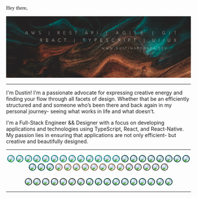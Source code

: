<pre style="font-family:Andale Mono">
Hey there, 🌱
</pre>

![Dustin Apodaca GitHub Banner](./assets/Dustin-GH-Banner3-1.webp)

---
<!-- <div style="max-width:860;overflow:auto">
  <pre style="font-family:Andale Mono;overflow-wrap:break-word;overflow-x: auto;"> -->
I'm Dustin! I'm a passionate advocate for expressing creative energy and finding your flow through all facets of design. Whether that be an efficiently structured and  and someone who’s been there and back again in my personal journey- seeing what works in life and what doesn’t.
    <!-- <br> -->
    
I'm a Full-Stack Engineer && Designer with a focus on developing applications and technologies using TypeScript, React, and React-Native. My passion lies in ensuring that applications are not only efficient- but creative and beautifully designed.
  <!-- </pre>
</div> -->
---

<div style="text-align:center; margin:auto;">
  <img src="https://img.shields.io/badge/TypeScript-007d79?logo=typescript&logoColor=fff&style=flat-square" style="border-radius:20px; border: 2px solid #007d79;">
  <img src="https://img.shields.io/badge/JavaScript-007d79?logo=javascript&logoColor=fff&style=flat-square" style="border-radius:20px; border: 2px solid #007d79;">
  <img src="https://img.shields.io/badge/CSS3-007d79?logo=css3&logoColor=fff&style=flat-square" style="border-radius:20px; border: 2px solid #007d79;">
  <img src="https://img.shields.io/badge/HTML5-007d79?logo=html5&logoColor=fff&style=flat-square" style="border-radius:20px; border: 2px solid #007d79;">
  <img src="https://img.shields.io/badge/Node.js-007d79?logo=node.js&logoColor=fff&style=flat-square" style="border-radius:20px; border: 2px solid #007d79;">
  <img src="https://img.shields.io/badge/React-007d79?logo=react&logoColor=fff&style=flat-square" style="border-radius:20px; border: 2px solid #007d79;">
  <img src="https://img.shields.io/badge/Redux-007d79?logo=redux&logoColor=fff&style=flat-square" style="border-radius:20px; border: 2px solid #007d79;">
  <img src="https://img.shields.io/badge/React_Native-007d79?logo=react&logoColor=fff&style=flat-square" style="border-radius:20px; border: 2px solid #007d79;">
  <img src="https://img.shields.io/badge/Expo-007d79?logo=expo&logoColor=fff&style=flat-square" style="border-radius:20px; border: 2px solid #007d79;">
  <img src="https://img.shields.io/badge/Next.js-007d79?logo=next.js&logoColor=fff&style=flat-square" style="border-radius:20px; border: 2px solid #007d79;">
  <img src="https://img.shields.io/badge/Gatsby-007d79?logo=gatsby&logoColor=fff&style=flat-square" style="border-radius:20px; border: 2px solid #007d79;">
  <img src="https://img.shields.io/badge/SCSS-007d79?logo=sass&logoColor=fff&style=flat-square" style="border-radius:20px; border: 2px solid #007d79;">
  <img src="https://img.shields.io/badge/Tailwind_CSS-007d79?logo=tailwind-css&logoColor=fff&style=flat-square" style="border-radius:20px; border: 2px solid #007d79;">
  <img src="https://img.shields.io/badge/Bootstrap-007d79?logo=bootstrap&logoColor=fff&style=flat-square" style="border-radius:20px; border: 2px solid #054545;">
  <img src="https://img.shields.io/badge/Express.js-054545?logo=express&logoColor=fff&style=flat-square" style="border-radius:20px; border: 2px solid #054545;">
  <img src="https://img.shields.io/badge/MongoDB-054545?logo=mongodb&logoColor=fff&style=flat-square" style="border-radius:20px; border: 2px solid #054545;">
  <img src="https://img.shields.io/badge/SQL-054545?logo=postgresql&logoColor=fff&style=flat-square" style="border-radius:20px; border: 2px solid #054545;">
  <img src="https://img.shields.io/badge/PostgreSQL-054545?logo=postgresql&logoColor=fff&style=flat-square" style="border-radius:20px; border: 2px solid #054545;">
  <img src="https://img.shields.io/badge/Sequelize-054545?logo=sequelize&logoColor=fff&style=flat-square" style="border-radius:20px; border: 2px solid #054545;">
  <img src="https://img.shields.io/badge/SQLite-054545?logo=sqlite&logoColor=fff&style=flat-square" style="border-radius:20px; border: 2px solid #054545;">
  <img src="https://img.shields.io/badge/GraphQL-054545?logo=graphql&logoColor=fff&style=flat-square" style="border-radius:20px; border: 2px solid #054545;">
  <img src="https://img.shields.io/badge/Apollo_Server-054545?logo=apollo-graphql&logoColor=fff&style=flat-square" style="border-radius:20px; border: 2px solid #054545;">
  <img src="https://img.shields.io/badge/Socket.io-054545?logo=socket.io&logoColor=fff&style=flat-square" style="border-radius:20px; border: 2px solid #054545;">
  <img src="https://img.shields.io/badge/JSON_Web_Tokens-054545?logo=json-web-tokens&logoColor=fff&style=flat-square" style="border-radius:20px; border: 2px solid #054545;">
  <img src="https://img.shields.io/badge/AWS-856649?logo=amazon-aws&logoColor=fff&style=flat-square" style="border-radius:20px; border: 2px solid #856649;">
  <img src="https://img.shields.io/badge/AWS_S3-856649?logo=amazon-aws&logoColor=fff&style=flat-square" style="border-radius:20px; border: 2px solid #856649;">
  <img src="https://img.shields.io/badge/AWS_EC2-856649?logo=amazon-aws&logoColor=fff&style=flat-square" style="border-radius:20px; border: 2px solid #856649;">
  <img src="https://img.shields.io/badge/AWS_Lambda-856649?logo=amazon-aws&logoColor=fff&style=flat-square" style="border-radius:20px; border: 2px solid #856649;">
  <img src="https://img.shields.io/badge/AWS_DynamoDB-856649?logo=amazon-aws&logoColor=fff&style=flat-square" style="border-radius:20px; border: 2px solid #856649;">
  <img src="https://img.shields.io/badge/AWS_Amplify-856649?logo=amazon-aws&logoColor=fff&style=flat-square" style="border-radius:20px; border: 2px solid #856649;">
  <img src="https://img.shields.io/badge/AWS_Gateway-856649?logo=amazon-aws&logoColor=fff&style=flat-square" style="border-radius:20px; border: 2px solid #856649;">
  <img src="https://img.shields.io/badge/React_Testing_Library-856649?logo=react&logoColor=fff&style=flat-square" style="border-radius:20px; border: 2px solid #856649;">
  <img src="https://img.shields.io/badge/Jest-504943?logo=jest&logoColor=fff&style=flat-square" style="border-radius:20px; border: 2px solid #504943;">
  <img src="https://img.shields.io/badge/ESLint-504943?logo=eslint&logoColor=fff&style=flat-square" style="border-radius:20px; border: 2px solid #504943;">
  <img src="https://img.shields.io/badge/Heroku-504943?logo=heroku&logoColor=fff&style=flat-square" style="border-radius:20px; border: 2px solid #504943;">
  <img src="https://img.shields.io/badge/Netlify-504943?logo=netlify&logoColor=fff&style=flat-square" style="border-radius:20px; border: 2px solid #504943;">
  <img src="https://img.shields.io/badge/Vercel-504943?logo=vercel&logoColor=fff&style=flat-square" style="border-radius:20px; border: 2px solid #504943;">
  <br>
  <br>
  <img src="https://img.shields.io/badge/VS_Code-213130?logo=visual-studio-code&logoColor=fff&style=flat-square" style="border-radius:20px; border: 2px solid #213130;">
  <img src="https://img.shields.io/badge/Figma-213130?logo=figma&logoColor=fff&style=flat-square" style="border-radius:20px; border: 2px solid #213130;">
  <img src="https://img.shields.io/badge/Adobe_XD-213130?logo=adobe-xd&logoColor=fff&style=flat-square" style="border-radius:20px; border: 2px solid #213130;">
  <img src="https://img.shields.io/badge/Adobe_Photoshop-213130?logo=adobe-photoshop&logoColor=fff&style=flat-square" style="border-radius:20px; border: 2px solid #213130;">
  <img src="https://img.shields.io/badge/Adobe_Illustrator-213130?logo=adobe-illustrator&logoColor=fff&style=flat-square" style="border-radius:20px; border: 2px solid #213130;">
  <img src="https://img.shields.io/badge/Adobe_InDesign-213130?logo=adobe-indesign&logoColor=fff&style=flat-square" style="border-radius:20px; border: 2px solid #213130;">
  <img src="https://img.shields.io/badge/Adobe_Lightroom-213130?logo=adobe-lightroom&logoColor=fff&style=flat-square" style="border-radius:20px; border: 2px solid #213130;">
  <img src="https://img.shields.io/badge/FileZilla-213130?logo=filezilla&logoColor=fff&style=flat-square" style="border-radius:20px; border: 2px solid #063937;">
  <img src="https://img.shields.io/badge/WordPress-063937?logo=wordpress&logoColor=fff&style=flat-square" style="border-radius:20px; border: 2px solid #063937;">
  <img src="https://img.shields.io/badge/Google_Analytics-063937?logo=google-analytics&logoColor=fff&style=flat-square" style="border-radius:20px; border: 2px solid #063937;">
  <img src="https://img.shields.io/badge/Google_Search_Console-063937?logo=google-search-console&logoColor=fff&style=flat-square" style="border-radius:20px; border: 2px solid #063937;">
  <img src="https://img.shields.io/badge/Google_My_Business-063937?logo=google-my-business&logoColor=fff&style=flat-square" style="border-radius:20px; border: 2px solid #063937;">
  <img src="https://img.shields.io/badge/Git-063937?logo=git&logoColor=fff&style=flat-square" style="border-radius:20px; border: 2px solid #063937;">
  <img src="https://img.shields.io/badge/GitHub-063937?logo=github&logoColor=fff&style=flat-square" style="border-radius:20px; border: 2px solid #063937;">
  <img src="https://img.shields.io/badge/Trello-063937?logo=trello&logoColor=fff&style=flat-square" style="border-radius:20px; border: 2px solid #063937;">
  <img src="https://img.shields.io/badge/Asana-063937?logo=asana&logoColor=fff&style=flat-square" style="border-radius:20px; border: 2px solid #063937;">
  <img src="https://img.shields.io/badge/Slack-063937?logo=slack&logoColor=fff&style=flat-square" style="border-radius:20px; border: 2px solid #063937;">
</div>



---